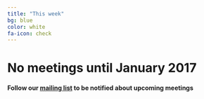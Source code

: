 ```yaml
---
title: "This week"
bg: blue
color: white
fa-icon: check
---
```


# No meetings until January 2017

#### Follow our [mailing list](http://tinyletter.com/research-seminar) to be notified about upcoming meetings